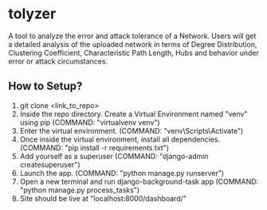 # tolyzer
A tool to analyze the error and attack tolerance of a Network. Users will get a detailed analysis of the uploaded network in terms of Degree Distribution, Clustering Coefficient, Characteristic Path Length, Hubs and behavior under error or attack circumstances.

## How to Setup?
1. git clone <link_to_repo>
2. Inside the repo directory. Create a Virtual Environment named "venv" using pip (COMMAND: "virtualvenv venv")
3. Enter the virtual environment. (COMMAND: "venv\Scripts\Activate")
4. Once inside the virtual environment, install all dependencies. (COMMAND: "pip install -r requirements.txt")
5. Add yourself as a superuser (COMMAND: "django-admin createsuperuser")
6. Launch the app. (COMMAND: "python manage.py runserver")
7. Open a new terminal and run django-background-task app (COMMAND: "python manage.py process_tasks")
8. Site should be live at "localhost:8000/dashboard/"